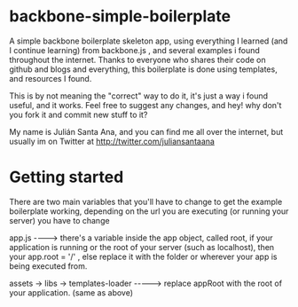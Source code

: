 backbone-simple-boilerplate
===========================

A simple backbone boilerplate skeleton app, using everything I learned (and I continue learning) from backbone.js , and several
examples i found throughout the internet.
Thanks to everyone who shares their code on github and blogs and everything, this boilerplate is done using templates, and resources I found.

This is by not meaning the "correct" way to do it, it's just a way i found useful, and it works.
Feel free to suggest any changes, and hey! why don't you fork it and commit new stuff to it?

My name is Julián Santa Ana, and you can find me all over the internet, but usually im on Twitter at http://twitter.com/juliansantaana




Getting started
===============

There are two main variables that you'll have to change to get the example boilerplate working, depending on the url you are executing (or running your server) you have to change

app.js ----> there's a variable inside the app object, called root, if your application is running or the root of your server (such as localhost), then your app.root = '/' , else replace it with the folder or wherever your app is being executed from.

assets -> libs -> templates-loader -----> replace appRoot with the root of your application. (same as above)